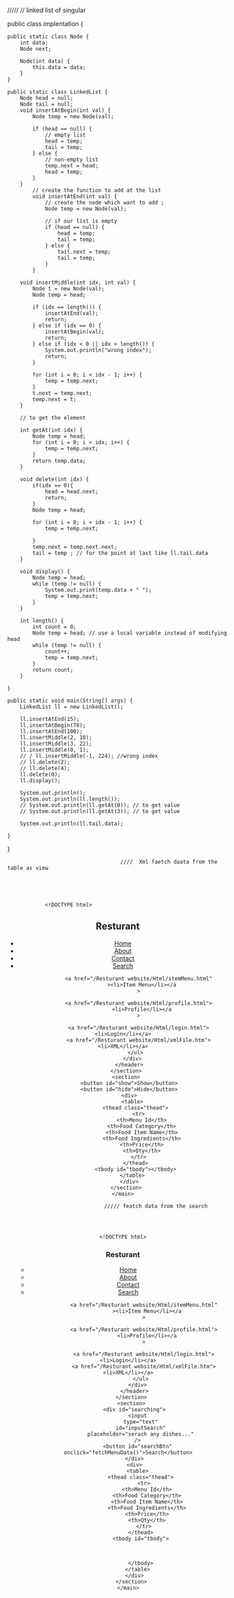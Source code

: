  /////                                  //      linked list of singular
 
public class implentation {

    public static class Node {
        int data;
        Node next;

        Node(int data) {
            this.data = data;
        }
    }

    public static class LinkedList {
        Node head = null;
        Node tail = null;
        void insertAtBegin(int val) {
            Node temp = new Node(val);

            if (head == null) {
                // empty list
                head = temp;
                tail = temp;
            } else {
                // non-empty list
                temp.next = head;
                head = temp;
            }
        }
            // create the function to add at the list
            void insertAtEnd(int val) {
                // create the node which want to add ;
                Node temp = new Node(val);
    
                // if our list is empty
                if (head == null) {
                    head = temp;
                    tail = temp;
                } else {
                    tail.next = temp;
                    tail = temp;
                }
            }

        void insertMiddle(int idx, int val) {
            Node t = new Node(val);
            Node temp = head;

            if (idx == length()) {
                insertAtEnd(val);
                return;
            } else if (idx == 0) {
                insertAtBegin(val);
                return;
            } else if (idx < 0 || idx > length()) {
                System.out.println("wrong index");
                return;
            }

            for (int i = 0; i < idx - 1; i++) {
                temp = temp.next;
            }
            t.next = temp.next;
            temp.next = t;
        }

        // to get the element

        int getAt(int idx) { 
            Node temp = head;
            for (int i = 0; i < idx; i++) {
                temp = temp.next;
            }
            return temp.data;
        }

        void delete(int idx) {
            if(idx == 0){
                head = head.next;
                return;
            }
            Node temp = head;
           
            for (int i = 0; i < idx - 1; i++) {
                temp = temp.next;
                
            }
            temp.next = temp.next.next;
            tail = temp ; // for the point at last like ll.tail.data
        }

        void display() {
            Node temp = head;
            while (temp != null) {
                System.out.print(temp.data + " ");
                temp = temp.next;
            }
        }

        int length() {
            int count = 0;
            Node temp = head; // use a local variable instead of modifying head
            while (temp != null) {
                count++;
                temp = temp.next;
            }
            return count;
        }

    }

    public static void main(String[] args) {
        LinkedList ll = new LinkedList();

        ll.insertAtEnd(15);
        ll.insertAtBegin(78);
        ll.insertAtEnd(100);
        ll.insertMiddle(2, 10);
        ll.insertMiddle(3, 22);
        ll.insertMiddle(0, 1);
        // / ll.insertMiddle(-1, 224); //wrong index
        // ll.delete(2);
        // ll.delete(4);
        ll.delete(0);
        ll.display();

        System.out.println();
        System.out.println(ll.length());
        // System.out.println(ll.getAt(0)); // to get value
        // System.out.println(ll.getAt(3)); // to get value

        System.out.println(ll.tail.data);

    }
}




                                        ////  Xml faetch daata from the table as view 





                <!DOCTYPE html>
<html lang="en">
  <head>
    <meta charset="UTF-8" />
    <meta name="viewport" content="width=device-width, initial-scale=1.0" />
    <title>Item Menu Page</title>
    <link rel="stylesheet" href="/Resturant website/Styling/itemMenu.css" />
    <script src="/jquery-3.7.1.min.js"></script>
  </head>
  <body>
    <main>
      <section>
        <header class="header">
          <div>
            <h1>Resturant</h1>
          </div>
          <div>
            <ul class="list">
              <a href="/Resturant website/Html/Home.html"><li>Home</li></a>
              <a href="/Resturant website/Html/about.html"> <li>About</li></a>
              <a href="/Resturant website/Html/contact.html">
                <li>Contact</li></a
              >
              <a href="/Resturant website/Html/find.html"> <li>Search</li></a>

              <a href="/Resturant website/Html/itemMenu.html"
                ><li>Item Menu</li></a
              >

              <a href="/Resturant website/Html/profile.html">
                <li>Profile</li></a
              >

              <a href="/Resturant website/Html/login.html"> <li>Login</li></a>
              <a href="/Resturant website/Html/xmlFile.htm"> <li>XML</li></a>
            </ul>
          </div>
        </header>
      </section>
      <section>
        <button id="show">Show</button>
        <button id="hide">Hide</button>
        <div>
          <table>
            <thead class="thead">
              <tr>
                <th>Menu Id</th>
                <th>Food Category</th>
                <th>Food Item Name</th>
                <th>Food Ingredients</th>
                <th>Price</th>
                <th>Qty</th>
              </tr>
            </thead>
            <tbody id="tbody"></tbody>
          </table>
        </div>
      </section>
    </main>
  </body>
  <script>
    // function to fetch data from json :
    function fetchData() {
      // declare the httprequest :
      let xhttp = new XMLHttpRequest();

      xhttp.onreadystatechange = function () {
        if (xhttp.readyState == XMLHttpRequest.DONE && xhttp.status == 200) {
          let data = JSON.parse(xhttp.responseText);
          render(data);
        }
      };

      xhttp.open("GET", "/Resturant website/data/info.json", true);
      xhttp.send();
    }
    
    // function to help display json data to webapge ;

    function render(data) {
      let tbody = document.querySelector("#tbody");

      tbody.innerHTML = "";

      data.forEach((element) => {

        console.log(element);

        let tr = document.createElement("tr");
        let ul = document.createElement("ul");
        
        element.foodIngredients.forEach((el) => {
          let li = document.createElement("li");
          li.textContent = el;
          ul.appendChild(li);
        });

        tr.innerHTML = `
               <td>${element.menuId}</td>
                <td>${element.foodCategory}</td>
                
                <td>${element.foodItemName}</td>
                <td id = "tddd"></td>
                <td>$${element.price}</td>
                <td>${element.qty}</td>
        `;

        tr.querySelector("td:nth-child(4)").appendChild(ul);
        tbody.appendChild(tr);
      });

      console.log(data);
    }

    document.getElementById("show").addEventListener("click", function () {
      fetchData();
      $("#tbody").show(1000);
    });
    document.getElementById("hide").addEventListener("click", function () {
      $("#tbody").hide(2000);
    });
  </script>
</html>



                           ///// featch data from the search  




    <!DOCTYPE html>
<html lang="en">
  <head>
    <meta charset="UTF-8" />
    <meta name="viewport" content="width=device-width, initial-scale=1.0" />
    <title>Find dishes</title>
    <link rel="stylesheet" href="/Resturant website/Styling/find.css" />
    <script src="/jquery-3.7.1.min.js"></script>
  </head>
  <body>
    <main>
      <section>
        <header class="header">
          <div>
            <h1>Resturant</h1>
          </div>
          <div>
            <ul class="list">
              <a href="/Resturant website/Html/Home.html"><li>Home</li></a>
              <a href="/Resturant website/Html/about.html"> <li>About</li></a>
              <a href="/Resturant website/Html/contact.html">
                <li>Contact</li></a
              >
              <a href="/Resturant website/Html/find.html"> <li>Search</li></a>

              <a href="/Resturant website/Html/itemMenu.html"
                ><li>Item Menu</li></a
              >

              <a href="/Resturant website/Html/profile.html">
                <li>Profile</li></a
              >

              <a href="/Resturant website/Html/login.html"> <li>Login</li></a>
              <a href="/Resturant website/Html/xmlFile.htm"> <li>XML</li></a>
            </ul>
          </div>
        </header>
      </section>
      <section>
        <div id="searching">
          <input
            type="text"
            id="inputSearch"
            placeholder="serach any dishes..."
          />
          <button id="searchBtn" onclick="fetchMenuData()">Search</button>
        </div>
        <div>
          <table>
            <thead class="thead">
              <tr>
                <th>Menu Id</th>
                <th>Food Category</th>
                <th>Food Item Name</th>
                <th>Food Ingredients</th>
                <th>Price</th>
                <th>Qty</th>
              </tr>
            </thead>
            <tbody id="tbody">


              
            </tbody>
          </table>
        </div>
      </section>
    </main>
  </body>

  <script>
    //   using ajax to call api or json data using javascript :
    function fetchMenuData() {
      const xhr = new XMLHttpRequest();
      xhr.onreadystatechange = function () {
        if (xhr.readyState == XMLHttpRequest.DONE) {
          if (xhr.status == 200) {
            let data = JSON.parse(xhr.responseText);
            // console.log(data);
            render(data);
          }
        }
      };
      xhr.open("GET", "/Resturant website/data/info.json", true);
      xhr.send();
    }

    function render(data) {
      const value = document.querySelector("#inputSearch").value;

      let tbody = document.querySelector("#tbody");
      tbody.innerHTML = "";
      data.forEach((element) => {
        if (element.foodItemName.toLowerCase().startsWith(value)) {
          const tr = document.createElement("tr");
          const tdIngredients = document.createElement("td");
          const ul = document.createElement("ul");

          element.foodIngredients.forEach((ingredient) => {
            const li = document.createElement("li");
            li.textContent = ingredient;
            ul.appendChild(li);
          });

          tr.innerHTML = `
            <td>${element.menuId}</td>
            <td>${element.foodCategory}</td>
            <td>${element.foodItemName}</td>
            <td></td> <!-- Placeholder for ingredients -->
            <td>$${element.price}</td>
            <td>${element.qty}</td>
        `;

          // Append the list of ingredients to the corresponding table cell
          tdIngredients.appendChild(ul);
          tr.querySelector("td:nth-child(4)").appendChild(ul);
          tbody.appendChild(tr);
        }
      });
      //   document.querySelector("#inputSearch").value = "";
      $("#tbody").show(3000);
    }

    // using ajax to call api or json data using jquery :
  </script>
</html>

